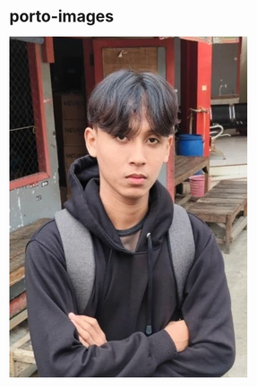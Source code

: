 # porto-images

![image alt](https://github.com/evanridwan090906-alt/porto-images/blob/73bb2de39eb3913074db9e45ddc4af93a27dce6a/foto.jpg.jpg) 

